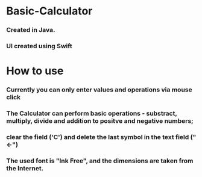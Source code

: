 # Basic-Calculator
### Created in Java.
### UI created using Swift
# How to use
### Currently you can only enter values and operations via mouse click
### The Calculator can perform basic operations - substract, multiply, divide and addition to positve and negative numbers;
### clear the field ('C') and delete the last symbol in the text field ("<-")
### The used font is  "Ink Free", and the dimensions are taken from the Internet.
